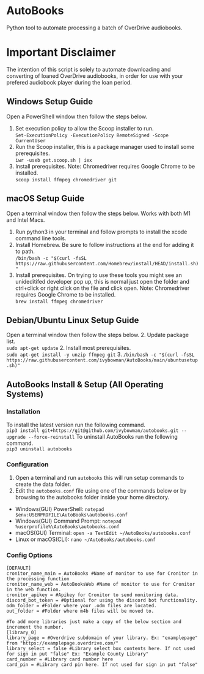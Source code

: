 # AutoBooks

Python tool to automate processing a batch of OverDrive audiobooks.  

# Important Disclaimer

The intention of this script is solely to automate downloading and converting of loaned OverDrive audiobooks, in order for use with your prefered audiobook player during the loan period.

## Windows Setup Guide

Open a PowerShell window then follow the steps below.
1. Set execution policy to allow the Scoop installer to run.  
`Set-ExecutionPolicy -ExecutionPolicy RemoteSigned -Scope CurrentUser`
2. Run the Scoop installer, this is a package manager used to install some prerequisites.  
`iwr -useb get.scoop.sh | iex`
3. Install prerequisites. Note: Chromedriver requires Google Chrome to be installed.  
`scoop install ffmpeg chromedriver git`

## macOS Setup Guide

Open a terminal window then follow the steps below. Works with both M1 and Intel Macs.
1. Run python3 in your terminal and follow prompts to install the xcode command line tools.
2. Install Homebrew. Be sure to follow instructions at the end for adding it to path.  
`/bin/bash -c "$(curl -fsSL https://raw.githubusercontent.com/Homebrew/install/HEAD/install.sh)"`
3. Install prerequisites. On trying to use these tools you might see an unideditifed developer pop up, this is normal just open the folder and ctrl+click or right click on the file and click open.
Note: Chromedriver requires Google Chrome to be installed.  
`brew install ffmpeg chromedriver`

## Debian/Ubuntu Linux Setup Guide

Open a terminal window then follow the steps below.
2. Update package list.  
`sudo apt-get update`
2. Install most prerequisites.  
`sudo apt-get install -y unzip ffmpeg git`
3. 
`/bin/bash -c "$(curl -fsSL https://raw.githubusercontent.com/ivybowman/AutoBooks/main/ubuntusetup.sh)"`



## AutoBooks Install & Setup (All Operating Systems)

### Installation 
To install the latest version run the following command.  
`pip3 install git+https://git@github.com/ivybowman/autobooks.git --upgrade --force-reinstall`
To uninstall AutoBooks run the following command.  
`pip3 uninstall autobooks`

### Configuration

1. Open a terminal and run `autobooks` this will run setup commands to create the data folder.
2. Edit the `autobooks.conf` file using one of the commands below or by browsing to the autobooks folder inside your home directory.
- Windows(GUI) PowerShell: `notepad $env:USERPROFILE\AutoBooks\autobooks.conf`
- Windows(GUI) Command Prompt: `notepad %userprofile%\AutoBooks\autobooks.conf`
- macOS(GUI) Terminal: `open -a TextEdit ~/AutoBooks/autobooks.conf`
- Linux or macOS(CLI): `nano ~/AutoBooks/autobooks.conf`

### Config Options
``` 
[DEFAULT]
cronitor_name_main = AutoBooks #Name of monitor to use for Cronitor in the processing function
cronitor_name_web = AutoBooksWeb #Name of monitor to use for Cronitor in the web function.
cronitor_apikey = #Apikey for Cronitor to send monitoring data.
discord_bot_token = #Optional for using the discord bot functionality.
odm_folder = #Folder where your .odm files are located.
out_folder = #Folder where m4b files will be moved to.

#To add more libraries just make a copy of the below section and increment the number. 
[library_0]
library_page = #Overdrive subdomain of your library. Ex: "examplepage" from "https://examplepage.overdrive.com/"
library_select = false #Library select box contents here. If not used for sign in put "false" Ex: "Example County Library"
card_number = #Library card number here
card_pin = #Library card pin here. If not used for sign in put "false"
```

